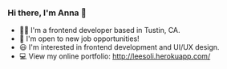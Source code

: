 ### Hi there, I'm Anna 👋

- 👩‍💻 I'm a frontend developer based in Tustin, CA.
- 🔭 I'm open to new job opportunities!
- 😃 I'm interested in frontend development and UI/UX design.
- 💻 View my online portfolio: http://leesoli.herokuapp.com/

